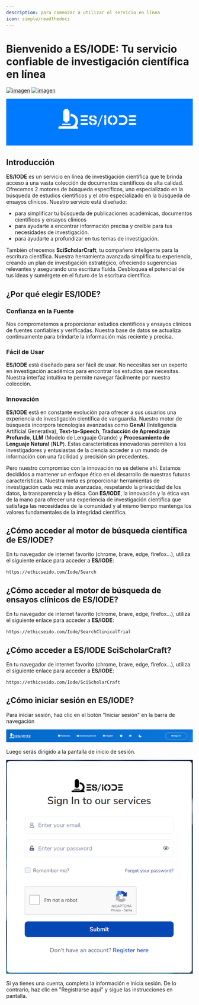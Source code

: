 ```yaml
---
description: para comenzar a utilizar el servicio en línea
icon: simple/readthedocs
---
```

# Bienvenido a ES/IODE: Tu servicio confiable de investigación científica en línea

[![imagen](https://img.shields.io/badge/versión-3.5.0-blue)](changelog.md)
[![imagen](https://img.shields.io/badge/.NET-5C2D91?logo=.net&logoColor=blanco)](https://learn.microsoft.com/dotnet/)

[![logo](assets/background_es-iode-logo-v3.png)](https://ethicseido.com/Iode/Iode)


## **Introducción**

__ES/IODE__ es un servicio en línea de investigación científica que te brinda acceso a una vasta colección de documentos científicos de alta calidad. Ofrecemos 2 motores de búsqueda específicos, uno especializado en la búsqueda de estudios científicos y el otro especializado en la búsqueda de ensayos clínicos.
Nuestro servicio está diseñado:

- para simplificar tu búsqueda de publicaciones académicas, documentos científicos y ensayos clínicos
- para ayudarte a encontrar información precisa y creíble para tus necesidades de investigación.
- para ayudarte a profundizar en tus temas de investigación.

También ofrecemos __SciScholarCraft__, tu compañero inteligente para la escritura científica. Nuestra herramienta avanzada simplifica tu experiencia, creando un plan de investigación estratégico, ofreciendo sugerencias relevantes y asegurando una escritura fluida. Desbloquea el potencial de tus ideas y sumérgete en el futuro de la escritura científica.

## **¿Por qué elegir ES/IODE?**

<!-- ### Búsqueda Avanzada
__ES/IODE__ ofrece capacidades de búsqueda avanzada que te permiten especificar tus criterios de búsqueda para obtener resultados específicos. Puedes filtrar por campo, fecha, autores, palabras clave y mucho más. Esto asegura que obtengas resultados relevantes para tu tema. -->

### Confianza en la Fuente
Nos comprometemos a proporcionar estudios científicos y ensayos clínicos de fuentes confiables y verificadas. Nuestra base de datos se actualiza continuamente para brindarte la información más reciente y precisa.

### Fácil de Usar
__ES/IODE__ está diseñado para ser fácil de usar. No necesitas ser un experto en investigación académica para encontrar los estudios que necesitas. Nuestra interfaz intuitiva te permite navegar fácilmente por nuestra colección.

### Innovación
__ES/IODE__ está en constante evolución para ofrecer a sus usuarios una experiencia de investigación científica de vanguardia. Nuestro motor de búsqueda incorpora tecnologías avanzadas como __GenAI__ (Inteligencia Artificial Generativa), __Text-to-Speech__, __Traducción de Aprendizaje Profundo__, __LLM__ (Modelo de Lenguaje Grande) y __Procesamiento de Lenguaje Natural__ (__NLP__). Estas características innovadoras permiten a los investigadores y entusiastas de la ciencia acceder a un mundo de información con una facilidad y precisión sin precedentes.

Pero nuestro compromiso con la innovación no se detiene ahí. Estamos decididos a mantener un enfoque ético en el desarrollo de nuestras futuras características. Nuestra meta es proporcionar herramientas de investigación cada vez más avanzadas, respetando la privacidad de los datos, la transparencia y la ética. Con __ES/IODE__, la innovación y la ética van de la mano para ofrecer una experiencia de investigación científica que satisfaga las necesidades de la comunidad y al mismo tiempo mantenga los valores fundamentales de la integridad científica.

## **¿Cómo acceder al motor de búsqueda científica de ES/IODE?**

En tu navegador de internet favorito (chrome, brave, edge, firefox...), utiliza el siguiente enlace para acceder a __ES/IODE__:


```
https://ethicseido.com/Iode/Search
```


## **¿Cómo acceder al motor de búsqueda de ensayos clínicos de ES/IODE?**

En tu navegador de internet favorito (chrome, brave, edge, firefox...), utiliza el siguiente enlace para acceder a __ES/IODE__:



```
https://ethicseido.com/Iode/SearchClinicalTrial
```

## **¿Cómo acceder a ES/IODE SciScholarCraft?**

En tu navegador de internet favorito (chrome, brave, edge, firefox...), utiliza el siguiente enlace para acceder a __ES/IODE__:



```
https://ethicseido.com/Iode/SciScholarCraft
```


## **¿Cómo iniciar sesión en ES/IODE?**

Para iniciar sesión, haz clic en el botón "Iniciar sesión" en la barra de navegación

![barra de navegación](assets/navbar.png)

Luego serás dirigido a la pantalla de inicio de sesión.

![inicio de sesión](assets/login.png)

Si ya tienes una cuenta, completa la información e inicia sesión. De lo contrario, haz clic en "Registrarse aquí" y sigue las instrucciones en pantalla.